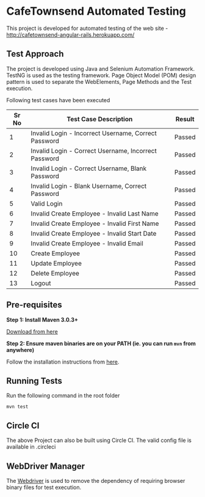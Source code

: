 # CafeTownsend Automated Testing

This project is developed for automated testing of the web site - http://cafetownsend-angular-rails.herokuapp.com/

## Test Approach

The project is developed using Java and Selenium Automation Framework. TestNG is used as the testing framework.
Page Object Model (POM) design pattern is used to separate the WebElements, Page Methods and the Test execution.

Following test cases have been executed

| Sr No  | Test Case Description |Result|
| ------ | ------------- |--------------|
| 1| Invalid Login - Incorrect Username, Correct Password|Passed|
| 2| Invalid Login - Correct Username, Incorrect Password|Passed|
| 3| Invalid Login - Correct Username, Blank Password|Passed|
| 4| Invalid Login - Blank Username, Correct Password|Passed|
| 5| Valid Login|Passed|
| 6| Invalid Create Employee - Invalid Last Name|Passed|
| 7| Invalid Create Employee - Invalid First Name|Passed|
| 8| Invalid Create Employee - Invalid Start Date|Passed|
| 9| Invalid Create Employee - Invalid Email|Passed|
| 10| Create Employee|Passed|
| 11| Update Employee|Passed|
| 12| Delete Employee|Passed|
| 13| Logout|Passed|


## Pre-requisites

__Step 1: Install Maven 3.0.3+__

[Download from here](http://maven.apache.org/download.html)

__Step 2: Ensure maven binaries are on your PATH (ie. you can run `mvn` from anywhere)__

Follow the installation instructions from [here](http://www.baeldung.com/install-maven-on-windows-linux-mac).


## Running Tests

Run the following command in the root folder
```
mvn test
``` 

## Circle CI
The above Project can also be built using Circle CI. The valid config file is available in .circleci

## WebDriver Manager
The [Webdriver](https://github.com/bonigarcia/webdrivermanager) is used to remove the dependency of requiring browser binary files for test execution.
